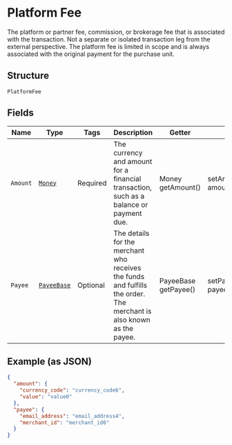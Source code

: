 
# Platform Fee

The platform or partner fee, commission, or brokerage fee that is associated with the transaction. Not a separate or isolated transaction leg from the external perspective. The platform fee is limited in scope and is always associated with the original payment for the purchase unit.

## Structure

`PlatformFee`

## Fields

| Name | Type | Tags | Description | Getter | Setter |
|  --- | --- | --- | --- | --- | --- |
| `Amount` | [`Money`](../../doc/models/money.md) | Required | The currency and amount for a financial transaction, such as a balance or payment due. | Money getAmount() | setAmount(Money amount) |
| `Payee` | [`PayeeBase`](../../doc/models/payee-base.md) | Optional | The details for the merchant who receives the funds and fulfills the order. The merchant is also known as the payee. | PayeeBase getPayee() | setPayee(PayeeBase payee) |

## Example (as JSON)

```json
{
  "amount": {
    "currency_code": "currency_code6",
    "value": "value0"
  },
  "payee": {
    "email_address": "email_address4",
    "merchant_id": "merchant_id6"
  }
}
```

